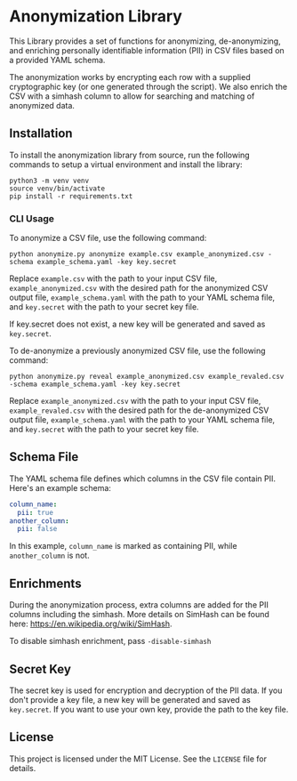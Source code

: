 # Anonymization Library

This Library provides a set of functions for anonymizing, de-anonymizing, and enriching personally identifiable information (PII) in CSV files based on a provided YAML schema.

The anonymization works by encrypting each row with a supplied cryptographic key (or one generated through the script). We also enrich the CSV with a simhash column to allow for searching and matching of anonymized data.

## Installation

To install the anonymization library from source, run the following commands
to setup a virtual environment and install the library:

```shell
python3 -m venv venv
source venv/bin/activate
pip install -r requirements.txt
```

### CLI Usage

To anonymize a CSV file, use the following command:

```shell
python anonymize.py anonymize example.csv example_anonymized.csv -schema example_schema.yaml -key key.secret
```

Replace `example.csv` with the path to your input CSV file, `example_anonymized.csv` with the desired path for the anonymized CSV output file, `example_schema.yaml` with the path to your YAML schema file, and `key.secret` with the path to your secret key file.

If key.secret does not exist, a new key will be generated and saved as `key.secret`.

To de-anonymize a previously anonymized CSV file, use the following command:

```shell
python anonymize.py reveal example_anonymized.csv example_revaled.csv -schema example_schema.yaml -key key.secret
```

Replace `example_anonymized.csv` with the path to your input CSV file, `example_revaled.csv` with the desired path for the de-anonymized CSV output file, `example_schema.yaml` with the path to your YAML schema file, and `key.secret` with the path to your secret key file.

## Schema File

The YAML schema file defines which columns in the CSV file contain PII. Here's an example schema:

```yaml
column_name:
  pii: true
another_column:
  pii: false
```

In this example, `column_name` is marked as containing PII, while `another_column` is not.

## Enrichments

During the anonymization process, extra columns are added for the PII columns including the simhash. More details on SimHash can be found here: https://en.wikipedia.org/wiki/SimHash.

To disable simhash enrichment, pass `-disable-simhash`

## Secret Key

The secret key is used for encryption and decryption of the PII data. If you don't provide a key file, a new key will be generated and saved as `key.secret`. If you want to use your own key, provide the path to the key file.

## License

This project is licensed under the MIT License. See the `LICENSE` file for details.
